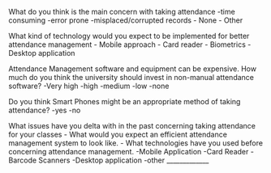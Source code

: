What do you think is the main concern with taking attendance
	-time consuming
	-error prone
	-misplaced/corrupted records
	- None
	- Other

What kind of technology would you expect to be implemented for better attendance management
	- Mobile approach
	- Card reader
	- Biometrics
	- Desktop application
	
Attendance Management software and equipment can be expensive. How much do you think the university should invest in non-manual attendance software?
	-Very high
	-high
	-medium
	-low
	-none
	
Do you think Smart Phones might be an appropriate method of taking attendance?
	-yes
	-no
	
What issues have you delta with in the past concerning taking attendance for your classes
	-
What would you expect an efficient attendance management system to look like.
	-
What technologies have you used before concerning attendance management.
	-Mobile Application
	-Card Reader
	-Barcode Scanners
	-Desktop application
	-other _____________

	


